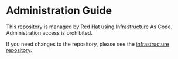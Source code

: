 # Administration Guide

This repository is managed by Red Hat using Infrastructure As Code.
Administration access is prohibited.

If you need changes to the repository, please see the [infrastructure repository](https://url.corp.redhat.com/quality-innovators-infrastructure).
